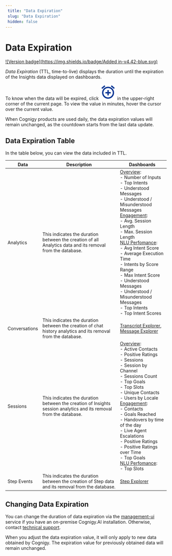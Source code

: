 ```yaml
---
 title: "Data Expiration" 
 slug: "Data Expiration" 
 hidden: false 
---
```

# Data Expiration

[![Version badge](https://img.shields.io/badge/Added in-v4.42-blue.svg)]({{config.site_url}})

*Data Expiration* (TTL, time-to-live) displays the duration until the expiration of the Insights data displayed on dashboards. 

To know when the data will be expired, click ![clock](images/icons/clock.svg) in the upper-right corner of the current page. To view the value in minutes, hover the cursor over the current value.

When Cognigy products are used daily, the data expiration values will remain unchanged, as the countdown starts from the last data update.

## Data Expiration Table

In the table below, you can view the data included in TTL.

| Data     | Description     | Dashboards| 
| -------- | ----------------|-----------| 
| Analytics| This indicates the duration between the creation of all Analytics data and its removal from the database.| [Overview](dashboard-overview.md): <br>- Number of Inputs <br>- Top Intents  <br>- Understood Messages  <br>- Understood / Misunderstood Messages<br> [Engagement](dashboard-engagement.md): <br>- Avg. Session Length<br> - Max. Session Length <br> [NLU Perfomance](dashboard-nlu-performance.md): <br> - Avg Intent Score <br> - Average Execution Time <br> - Intents by Score Range <br> - Max Intent Score <br> - Understood Messages <br> - Understood / Misunderstood Messages <br> - Top Intents <br> - Top Intent Scores <br> | 
| Conversations| This indicates the duration between the creation of chat history analytics and its removal from the database.| [Transcript Explorer](transcript-explorer.md), [Message Explorer](message-explorer.md)
| Sessions | This indicates the duration between the creation of Insights session analytics and its removal from the database.| [Overview](dashboard-overview.md): <br> - Active Contacts<br> - Positive Ratings<br> - Sessions<br> - Session by Channel<br> - Sessions Count<br> - Top Goals<br>- Top Slots<br> - Unique Contacts<br> - Users by Locale<br> [Engagement](dashboard-engagement.md): <br>- Contacts <br>- Goals Reached <br>- Handovers by time of the day <br>- Live Agent Escalations <br>- Positive Ratings <br>- Positive Ratings over Time <br>- Top Goals <br>[NLU Perfomance](dashboard-nlu-performance.md):<br>- Top Slots| 
| Step Events | This indicates the duration between the creation of Step data and its removal from the database.| [Step Explorer](step-explorer.md)| All

## Changing Data Expiration

 You can change the duration of data expiration via the [management-ui](../ai/tools/management-ui.md#expiration-values-ttl-for-sensitive-data) service if you have an on-premise Cognigy.AI installation. Otherwise, contact [technical support](../help/get-help.md/#help-center). 
 
 When you adjust the data expiration value, it will only apply to new data obtained by Cognigy. The expiration value for previously obtained data will remain unchanged.